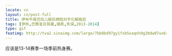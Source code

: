 ```yaml
---
locate: cn
layout: cn/post-full
title: 伊布牛尾巴玩儿砸后拥抱对手化解尴尬
tags: [伊布,巴黎圣日耳曼,搞笑,失误,2013-2014]
type: gif
featimg: http://tva2.sinaimg.com/large/7bb8bd97gy1fxb5xaqnh9g20dw07ux6r.gif
---
```


应该是13-14赛季一场季前热身赛。